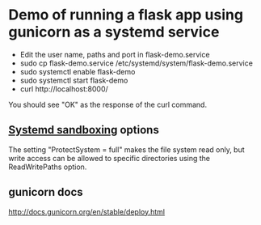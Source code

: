 # Demo of running a flask app using gunicorn as a systemd service

- Edit the user name, paths and port in flask-demo.service
- sudo cp flask-demo.service /etc/systemd/system/flask-demo.service
- sudo systemctl enable flask-demo
- sudo systemctl start flask-demo
- curl http://localhost:8000/

You should see "OK" as the response of the curl command.

## [Systemd sandboxing](https://www.freedesktop.org/software/systemd/man/systemd.exec.html#Sandboxing) options
The setting "ProtectSystem = full" makes the file system read only, but write access can be allowed to specific directories using the ReadWritePaths option.

## gunicorn docs

http://docs.gunicorn.org/en/stable/deploy.html